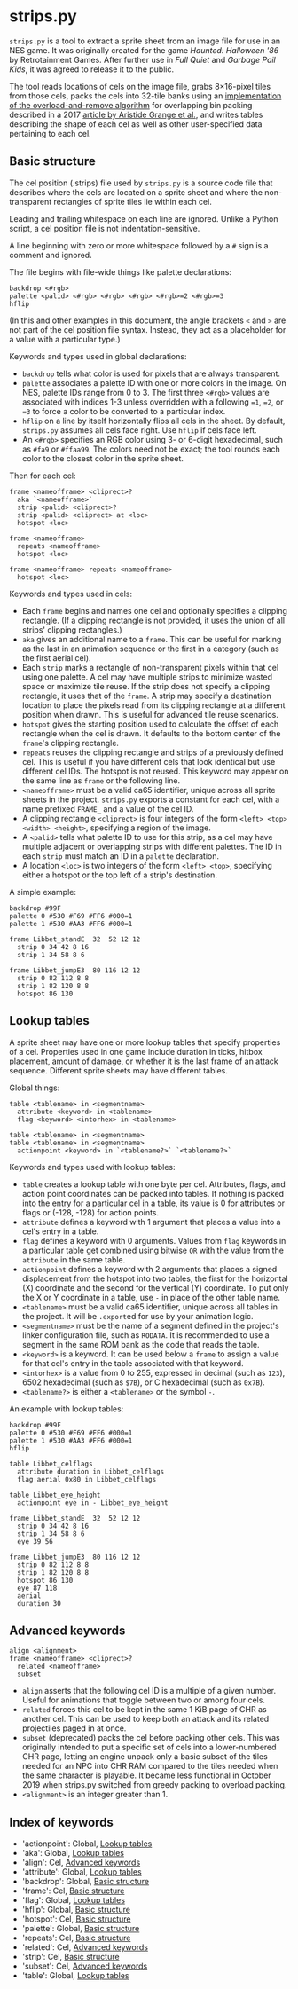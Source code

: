 strips.py
=========

`strips.py` is a tool to extract a sprite sheet from an image file
for use in an NES game.  It was originally created for the game
*Haunted: Halloween '86* by Retrotainment Games.  After further use
in *Full Quiet* and *Garbage Pail Kids*, it was agreed to release it
to the public.

The tool reads locations of cels on the image file, grabs 8×16-pixel
tiles from those cels, packs the cels into 32-tile banks using an
[implementation of the overload-and-remove algorithm][Grange_github]
for overlapping bin packing described in a 2017
[article by Aristide Grange et al.][Grange_arxiv], and writes tables
describing the shape of each cel as well as other user-specified data
pertaining to each cel.

Basic structure
---------------

The cel position (.strips) file used by `strips.py` is a source code
file that describes where the cels are located on a sprite sheet and
where the non-transparent rectangles of sprite tiles lie within each
cel.

Leading and trailing whitespace on each line are ignored.  Unlike
a Python script, a cel position file is not indentation-sensitive.

A line beginning with zero or more whitespace followed by a `#` sign
is a comment and ignored.

The file begins with file-wide things like palette declarations:

    backdrop <#rgb>
    palette <palid> <#rgb> <#rgb> <#rgb> <#rgb>=2 <#rgb>=3
    hflip

(In this and other examples in this document, the angle brackets `<`
and `>` are not part of the cel position file syntax.  Instead, they
act as a placeholder for a value with a particular type.)

Keywords and types used in global declarations:

- `backdrop` tells what color is used for pixels that are always
  transparent.
- `palette` associates a palette ID with one or more colors in the
  image.  On NES, palette IDs range from 0 to 3.
  The first three `<#rgb>` values are associated with indices 1-3
  unless overridden with a following `=1`, `=2`, or `=3` to force a
  color to be converted to a particular index.
- `hflip` on a line by itself horizontally flips all cels in the
  sheet.  By default, `strips.py` assumes all cels face right.
  Use `hflip` if cels face left.
- An `<#rgb>` specifies an RGB color using 3- or 6-digit hexadecimal,
  such as `#fa9` or `#ffaa99`.  The colors need not be exact; the
  tool rounds each color to the closest color in the sprite sheet.

Then for each cel:

    frame <nameofframe> <cliprect>?
      aka `<nameofframe>`
      strip <palid> <cliprect>?
      strip <palid> <cliprect> at <loc>
      hotspot <loc>

    frame <nameofframe>
      repeats <nameofframe>
      hotspot <loc>

    frame <nameofframe> repeats <nameofframe>
      hotspot <loc>

Keywords and types used in cels:

- Each `frame` begins and names one cel and optionally specifies a
  clipping rectangle.  (If a clipping rectangle is not provided,
  it uses the union of all strips' clipping rectangles.)
- `aka` gives an additional name to a `frame`.  This can be useful
  for marking as the last in an animation sequence or the first in a
  category (such as the first aerial cel).
- Each `strip` marks a rectangle of non-transparent pixels within
  that cel using one palette.  A cel may have multiple strips to
  minimize wasted space or maximize tile reuse.  If the strip does
  not specify a clipping rectangle, it uses that of the `frame`.
  A strip may specify a destination location to place the pixels read
  from its clipping rectangle at a different position when drawn.
  This is useful for advanced tile reuse scenarios.
- `hotspot` gives the starting position used to calculate the offset
  of each rectangle when the cel is drawn.  It defaults to the
  bottom center of the `frame`'s clipping rectangle.
- `repeats` reuses the clipping rectangle and strips of a previously
  defined cel.  This is useful if you have different cels that look
  identical but use different cel IDs.  The hotspot is not reused.
  This keyword may appear on the same line as `frame` or the
  following line.
- `<nameofframe>` must be a valid ca65 identifier, unique across all
  sprite sheets in the project.  `strips.py` exports a constant for
  each cel, with a name prefixed `FRAME_` and a value of the cel ID.
- A clipping rectangle `<cliprect>` is four integers of the form
  `<left> <top> <width> <height>`, specifying a region of the image.
- A `<palid>` tells what palette ID to use for this strip, as a
  cel may have multiple adjacent or overlapping strips with different
  palettes.  The ID in each `strip` must match an ID in a `palette`
  declaration.
- A location `<loc>` is two integers of the form `<left> <top>`,
  specifying either a hotspot or the top left of a strip's
  destination.

A simple example:

    backdrop #99F
    palette 0 #530 #F69 #FF6 #000=1
    palette 1 #530 #AA3 #FF6 #000=1

    frame Libbet_standE  32  52 12 12
      strip 0 34 42 8 16
      strip 1 34 58 8 6

    frame Libbet_jumpE3  80 116 12 12
      strip 0 82 112 8 8
      strip 1 82 120 8 8
      hotspot 86 130

Lookup tables
-------------

A sprite sheet may have one or more lookup tables that specify
properties of a cel.  Properties used in one game include duration
in ticks, hitbox placement, amount of damage, or whether it is the
last frame of an attack sequence.  Different sprite sheets may have
different tables.

Global things:

    table <tablename> in <segmentname>
      attribute <keyword> in <tablename>
      flag <keyword> <intorhex> in <tablename>

    table <tablename> in <segmentname>
    table <tablename> in <segmentname>
      actionpoint <keyword> in `<tablename?>` `<tablename?>`

Keywords and types used with lookup tables:

- `table` creates a lookup table with one byte per cel.  Attributes,
  flags, and action point coordinates can be packed into tables.
  If nothing is packed into the entry for a particular cel in a
  table, its value is 0 for attributes or flags or (-128, -128)
  for action points.
- `attribute` defines a keyword with 1 argument that places a value
  into a cel's entry in a table.
- `flag` defines a keyword with 0 arguments.  Values from `flag`
  keywords in a particular table get combined using bitwise `OR` with
  the value from the `attribute` in the same table.
- `actionpoint` defines a keyword with 2 arguments that places a
  signed displacement from the hotspot into two tables, the first for
  the horizontal (X) coordinate and the second for the vertical (Y)
  coordinate.  To put only the X or Y coordinate in a table, use `-`
  in place of the other table name.
- `<tablename>` must be a valid ca65 identifier, unique across all
  tables in the project.  It will be `.export`ed for use by your
  animation logic.
- `<segmentname>` must be the name of a segment defined in the
  project's linker configuration file, such as `RODATA`.
  It is recommended to use a segment in the same ROM bank as the
  code that reads the table.
- `<keyword>` is a keyword.  It can be used below a `frame` to assign
  a value for that cel's entry in the table associated with that
  keyword.
- `<intorhex>` is a value from 0 to 255, expressed in decimal (such
  as `123`), 6502 hexadecimal (such as `$7B`), or C hexadecimal
  (such as `0x7B`).
- `<tablename?>` is either a `<tablename>` or the symbol `-`.

An example with lookup tables:

    backdrop #99F
    palette 0 #530 #F69 #FF6 #000=1
    palette 1 #530 #AA3 #FF6 #000=1
    hflip

    table Libbet_celflags
      attribute duration in Libbet_celflags
      flag aerial 0x80 in Libbet_celflags

    table Libbet_eye_height
      actionpoint eye in - Libbet_eye_height

    frame Libbet_standE  32  52 12 12
      strip 0 34 42 8 16
      strip 1 34 58 8 6
      eye 39 56

    frame Libbet_jumpE3  80 116 12 12
      strip 0 82 112 8 8
      strip 1 82 120 8 8
      hotspot 86 130
      eye 87 118
      aerial
      duration 30

Advanced keywords
-----------------

    align <alignment>
    frame <nameofframe> <cliprect>?
      related <nameofframe>
      subset

- `align` asserts that the following cel ID is a multiple of a
  given number.  Useful for animations that toggle between two or
  among four cels.
- `related` forces this cel to be kept in the same 1 KiB page of CHR
  as another cel.  This can be used to keep both an attack and its
  related projectiles paged in at once.
- `subset` (deprecated) packs the cel before packing other cels.
  This was originally intended to put a specific set of cels into a
  lower-numbered CHR page, letting an engine unpack only a basic
  subset of the tiles needed for an NPC into CHR RAM compared to the
  tiles needed when the same character is playable.  It became less
  functional in October 2019 when strips.py switched from greedy
  packing to overload packing.
- `<alignment>` is an integer greater than 1.

Index of keywords
-----------------

- 'actionpoint': Global, [Lookup tables](#lookup-tables)
- 'aka': Global, [Lookup tables](#lookup-tables)
- 'align': Cel, [Advanced keywords](#advanced-keywords)
- 'attribute': Global, [Lookup tables](#lookup-tables)
- 'backdrop': Global, [Basic structure](#basic-structure)
- 'frame': Cel, [Basic structure](#basic-structure)
- 'flag': Global, [Lookup tables](#lookup-tables)
- 'hflip': Global, [Basic structure](#basic-structure)
- 'hotspot': Cel, [Basic structure](#basic-structure)
- 'palette': Global, [Basic structure](#basic-structure)
- 'repeats': Cel, [Basic structure](#basic-structure)
- 'related': Cel, [Advanced keywords](#advanced-keywords)
- 'strip': Cel, [Basic structure](#basic-structure)
- 'subset': Cel, [Advanced keywords](#advanced-keywords)
- 'table': Global, [Lookup tables](#lookup-tables)

[Grange_github]: https://github.com/pagination-problem/pagination
[Grange_arxiv]: https://arxiv.org/abs/1605.00558
